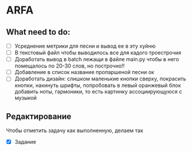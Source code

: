 # ARFA

## What need to do:
- [ ] Усреднение метрики для песни и вывод ее в эту хуйню
- [ ] В текстовый файл чтобы выводилось все для кадого троестрочия
- [ ] Доработать вывод в batch лежащи в файле main.py чтобы в него помещалось по 20-30 слов, но построчно!!
- [ ] Добавление в список название пропаршеной песни ок
- [ ] Доработать дизайн: слишком маленькие кнопки сверху, покрасить кнопки, накинуть шрифты, попробовать в левый оранжевый блок добавить ноты, гармоники, то есть картинку ассоциирующуюся с музыкой 

## Редактирование
Чтобы отметить задачу как выполненную, делаем так
- [x] Задание

